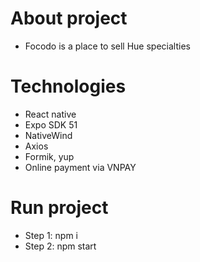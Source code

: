# About project
- Focodo is a place to sell Hue specialties

# Technologies
- React native
- Expo SDK 51
- NativeWind
- Axios
- Formik, yup
- Online payment via VNPAY

# Run project
- Step 1: npm i
- Step 2: npm start